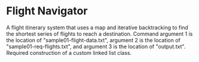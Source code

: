 # Flight Navigator
A flight itinerary system that uses a map and iterative backtracking to find the shortest series of flights to reach a destination. Command argument 1 is the location of "sample01-flight-data.txt", argument 2 is the location of "sample01-req-flights.txt", and argument 3 is the location of "output.txt". Required construction of a custom linked list class.

